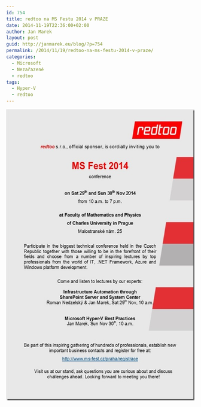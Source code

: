 ```yaml
---
id: 754
title: redtoo na MS Festu 2014 v PRAZE
date: 2014-11-19T22:36:00+02:00
author: Jan Marek
layout: post
guid: http://janmarek.eu/blog/?p=754
permalink: /2014/11/19/redtoo-na-ms-festu-2014-v-praze/
categories:
  - Microsoft
  - Nezařazené
  - redtoo
tags:
  - Hyper-V
  - redtoo
---
```

[<img title="111914_1735_redtooatMSF1" style="border-top: 0px; border-right: 0px; border-bottom: 0px; border-left: 0px; display: inline" border="0" alt="111914_1735_redtooatMSF1" src="/wp-content/uploads/2014/12/111914_1735_redtooatMSF1_thumb.jpg" width="550" height="779" />](/wp-content/uploads/2014/12/111914_1735_redtooatMSF1.jpg)



